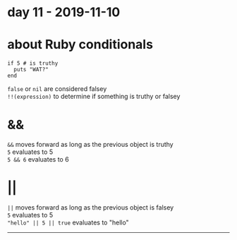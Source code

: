 # day 11 - 2019-11-10

# about Ruby conditionals
```
if 5 # is truthy  
  puts "WAT?"  
end  
```
`false` or `nil` are considered falsey  
`!!(expression)` to determine if something is truthy or falsey  

# &&
`&&` moves forward as long as the previous object is truthy  
`5` evaluates to 5  
`5 && 6` evaluates to 6  

# ||
`||` moves forward as long as the previous object is falsey  
`5` evaluates to 5  
`"hello" || 5 || true` evaluates to "hello"  

---

